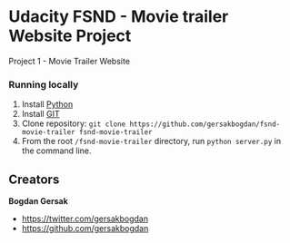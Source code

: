 # Udacity FSND - Movie trailer Website Project
Project 1 - Movie Trailer Website

### Running locally

1. Install [Python](https://www.python.org/downloads/)
2. Install [GIT](https://git-scm.com/book/en/v2/Getting-Started-Installing-Git)
3. Clone repository: `git clone https://github.com/gersakbogdan/fsnd-movie-trailer fsnd-movie-trailer`
3. From the root `/fsnd-movie-trailer` directory, run `python server.py` in the command line.

## Creators

**Bogdan Gersak**

* <https://twitter.com/gersakbogdan>
* <https://github.com/gersakbogdan>

